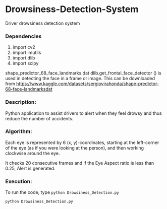 # Drowsiness-Detection-System
Driver drowsiness detection system

### Dependencies

1) import cv2
2) import imutils
3) import dlib
4) import scipy


shape_predictor_68_face_landmarks.dat dlib.get_frontal_face_detector () is used in detecting the face in a frame or image.
This can be downloaded from https://www.kaggle.com/datasets/sergiovirahonda/shape-predictor-68-face-landmarksdat


### Description:

Python application to assist drivers to alert when they feel drowsy and thus reduce the number of accidents.

### Algorithm:

Each eye is represented by 6 (x, y)-coordinates, starting at the left-corner of the eye (as if you were looking at the person), and then working clockwise around the eye.

It checks 20 consecutive frames and if the Eye Aspect ratio is less than 0.25, Alert is generated.


### Execution:
To run the code, type `python Drowsiness_Detection.py`

```
python Drowsiness_Detection.py
```
